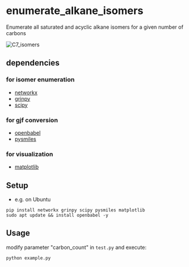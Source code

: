 # enumerate_alkane_isomers
Enumerate all saturated and acyclic alkane isomers for a given number of carbons

![C7_isomers](https://user-images.githubusercontent.com/30950088/142826482-052eb3ad-e974-4318-97da-b9749657f2ea.png)

## dependencies
### for isomer enumeration
- [networkx](https://networkx.org/)
- [grinpy](https://pypi.org/project/grinpy/)
- [scipy](https://scipy.org/)
### for gjf conversion
- [openbabel](http://openbabel.org/wiki/Main_Page)
- [pysmiles](https://github.com/pckroon/pysmiles)
### for visualization
- [matplotlib](https://matplotlib.org/)

## Setup
- e.g. on Ubuntu
```
pip install networkx grinpy scipy pysmiles matplotlib
sudo apt update && install openbabel -y
```

## Usage
modify parameter "carbon_count" in `test.py` and execute:
```
python example.py
```

